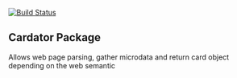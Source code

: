 [![Build Status](https://travis-ci.org/Uthmordar/cardator.svg)](https://travis-ci.org/Uthmordar/cardator)

## Cardator Package

Allows web page parsing, gather microdata and return card object depending on the web semantic
